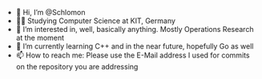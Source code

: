 - 👋 Hi, I’m @Schlomon
- 🧑‍🎓 Studying Computer Science at KIT, Germany
- 👀 I’m interested in, well, basically anything. Mostly Operations Research at the moment
- 🌱 I’m currently learning C++ and in the near future, hopefully Go as well
- 📫 How to reach me: Please use the E-Mail address I used for commits on the repository you are addressing
